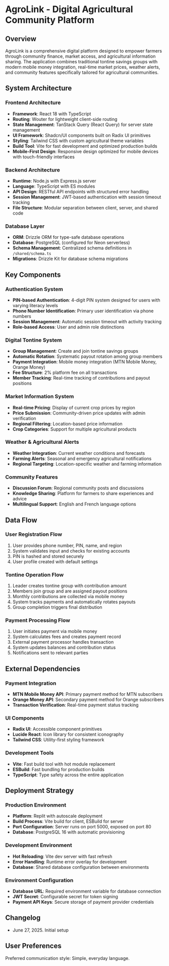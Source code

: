 # AgroLink - Digital Agricultural Community Platform

## Overview
AgroLink is a comprehensive digital platform designed to empower farmers through community finance, market access, and agricultural information sharing. The application combines traditional tontine savings groups with modern mobile money integration, real-time market prices, weather alerts, and community features specifically tailored for agricultural communities.

## System Architecture

### Frontend Architecture
- **Framework**: React 18 with TypeScript
- **Routing**: Wouter for lightweight client-side routing
- **State Management**: TanStack Query (React Query) for server state management
- **UI Framework**: Shadcn/UI components built on Radix UI primitives
- **Styling**: Tailwind CSS with custom agricultural theme variables
- **Build Tool**: Vite for fast development and optimized production builds
- **Mobile-First Design**: Responsive design optimized for mobile devices with touch-friendly interfaces

### Backend Architecture
- **Runtime**: Node.js with Express.js server
- **Language**: TypeScript with ES modules
- **API Design**: RESTful API endpoints with structured error handling
- **Session Management**: JWT-based authentication with session timeout tracking
- **File Structure**: Modular separation between client, server, and shared code

### Database Layer
- **ORM**: Drizzle ORM for type-safe database operations
- **Database**: PostgreSQL (configured for Neon serverless)
- **Schema Management**: Centralized schema definitions in `/shared/schema.ts`
- **Migrations**: Drizzle Kit for database schema migrations

## Key Components

### Authentication System
- **PIN-based Authentication**: 4-digit PIN system designed for users with varying literacy levels
- **Phone Number Identification**: Primary user identification via phone numbers
- **Session Management**: Automatic session timeout with activity tracking
- **Role-based Access**: User and admin role distinctions

### Digital Tontine System
- **Group Management**: Create and join tontine savings groups
- **Automatic Rotation**: Systematic payout rotation among group members
- **Payment Integration**: Mobile money integration (MTN Mobile Money, Orange Money)
- **Fee Structure**: 2% platform fee on all transactions
- **Member Tracking**: Real-time tracking of contributions and payout positions

### Market Information System
- **Real-time Pricing**: Display of current crop prices by region
- **Price Submission**: Community-driven price updates with admin verification
- **Regional Filtering**: Location-based price information
- **Crop Categories**: Support for multiple agricultural products

### Weather & Agricultural Alerts
- **Weather Integration**: Current weather conditions and forecasts
- **Farming Alerts**: Seasonal and emergency agricultural notifications
- **Regional Targeting**: Location-specific weather and farming information

### Community Features
- **Discussion Forum**: Regional community posts and discussions
- **Knowledge Sharing**: Platform for farmers to share experiences and advice
- **Multilingual Support**: English and French language options

## Data Flow

### User Registration Flow
1. User provides phone number, PIN, name, and region
2. System validates input and checks for existing accounts
3. PIN is hashed and stored securely
4. User profile created with default settings

### Tontine Operation Flow
1. Leader creates tontine group with contribution amount
2. Members join group and are assigned payout positions
3. Monthly contributions are collected via mobile money
4. System tracks payments and automatically rotates payouts
5. Group completion triggers final distribution

### Payment Processing Flow
1. User initiates payment via mobile money
2. System calculates fees and creates payment record
3. External payment processor handles transaction
4. System updates balances and contribution status
5. Notifications sent to relevant parties

## External Dependencies

### Payment Integration
- **MTN Mobile Money API**: Primary payment method for MTN subscribers
- **Orange Money API**: Secondary payment method for Orange subscribers
- **Transaction Verification**: Real-time payment status tracking

### UI Components
- **Radix UI**: Accessible component primitives
- **Lucide React**: Icon library for consistent iconography
- **Tailwind CSS**: Utility-first styling framework

### Development Tools
- **Vite**: Fast build tool with hot module replacement
- **ESBuild**: Fast bundling for production builds
- **TypeScript**: Type safety across the entire application

## Deployment Strategy

### Production Environment
- **Platform**: Replit with autoscale deployment
- **Build Process**: Vite build for client, ESBuild for server
- **Port Configuration**: Server runs on port 5000, exposed on port 80
- **Database**: PostgreSQL 16 with automatic provisioning

### Development Environment
- **Hot Reloading**: Vite dev server with fast refresh
- **Error Handling**: Runtime error overlay for development
- **Database**: Shared database configuration between environments

### Environment Configuration
- **Database URL**: Required environment variable for database connection
- **JWT Secret**: Configurable secret for token signing
- **Payment API Keys**: Secure storage of payment provider credentials

## Changelog
- June 27, 2025. Initial setup

## User Preferences
Preferred communication style: Simple, everyday language.